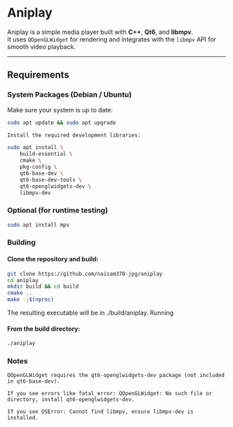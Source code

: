 # Aniplay

Aniplay is a simple media player built with **C++**, **Qt6**, and **libmpv**.  
It uses `QOpenGLWidget` for rendering and integrates with the `libmpv` API for smooth video playback.

---

## Requirements

### System Packages (Debian / Ubuntu)
Make sure your system is up to date:

```bash
sudo apt update && sudo apt upgrade

Install the required development libraries:

sudo apt install \
    build-essential \
    cmake \
    pkg-config \
    qt6-base-dev \
    qt6-base-dev-tools \
    qt6-openglwidgets-dev \
    libmpv-dev
```

### Optional (for runtime testing)
```bash
sudo apt install mpv
```

### Building

#### Clone the repository and build:
```bash
git clone https://github.com/naisam370-jpg/aniplay
cd aniplay
mkdir build && cd build
cmake ..
make -j$(nproc)
```

The resulting executable will be in ./build/aniplay.
Running

#### From the build directory:
```bash
./aniplay
```
### Notes

    QOpenGLWidget requires the qt6-openglwidgets-dev package (not included in qt6-base-dev).

    If you see errors like fatal error: QOpenGLWidget: No such file or directory, install qt6-openglwidgets-dev.

    If you see OSError: Cannot find libmpv, ensure libmpv-dev is installed.